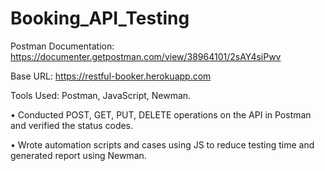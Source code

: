 # Booking_API_Testing

Postman Documentation: https://documenter.getpostman.com/view/38964101/2sAY4siPwv

Base URL: https://restful-booker.herokuapp.com

Tools Used: Postman, JavaScript, Newman. 

•	Conducted POST, GET, PUT, DELETE operations on the API in Postman and verified the status codes.

•	Wrote automation scripts and cases using JS to reduce testing time and generated report using Newman. 


